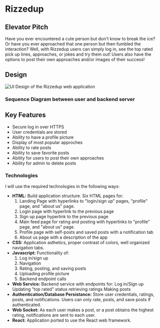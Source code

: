 # Rizzedup
## Elevator Pitch
Have you ever encountered a cute person but don't know to break the ice? Or have you ever approached that one person but then fumbled the interaction? Well, with Rizzedup users can simply log in, see the top rated pick up lines, approaches, or jokes and try them out! Users also have the options to post their own approaches and/or images of their success!
## Design
![UI Design of the Rizzedup web application]()
### Sequence Diagram between user and backend server

## Key Features
- Secure log in over HTTPS
- User credentials are stored
- Ability to have a profile picture
- Display of most popular approches
- Ability to rate posts
- Ability to save favorite posts
- Ability for users to post their own approaches
- Ability for admin to delete posts
### Technologies
I will use the required technologies in the following ways:
- **HTML:** Build application structure. Six HTML pages for:
  1. Landing Page with hyperlinks to "login/sign up" pages, "profile" page, and "about us" page.
  2. Login page with hyperlink to the previous page
  3. Sign up page hyperlink to the previous page
  4. Main feed page for rating and posting with hyperlinks to "profile" page, and "about us" page.
  5. Profile page with self-posts and saved posts with a notification tab
  6. About us page with a description of the app 
- **CSS:** Application asthetics, proper contrast of colors, well organized navigation tabs.
- **Javascript:** Functionality of:
  1. Log in/sign up
  2. Navigation
  3. Rating, posting, and saving posts
  4. Uploading profile picture
  5. Backend endpoint calls
- **Web Service:** Backend service with endpoints for:
  Log in/Sign up
  Updating "top rated" status
  retrieving ratings
  Making posts
- **Authentication/Database Persistance:**
  Store user credentials, ratings, posts, and notifications. Users can only rate, posts, and save posts if authenticated.
- **Web Socket:** As each user makes a post, or a post obtains the highest rating, notifications are sent to each user.
- **React:** Application ported to use the React web framework.
